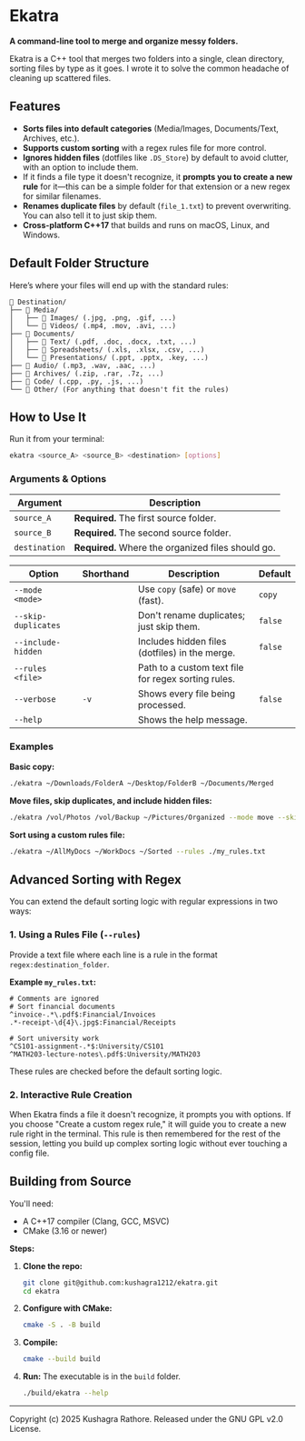 # Ekatra
**A command-line tool to merge and organize messy folders.**

Ekatra is a C++ tool that merges two folders into a single, clean directory, sorting files by type as it goes. I wrote it to solve the common headache of cleaning up scattered files.

## Features
- **Sorts files into default categories** (Media/Images, Documents/Text, Archives, etc.).
- **Supports custom sorting** with a regex rules file for more control.
- **Ignores hidden files** (dotfiles like `.DS_Store`) by default to avoid clutter, with an option to include them.
- If it finds a file type it doesn't recognize, it **prompts you to create a new rule** for it—this can be a simple folder for that extension or a new regex for similar filenames.
- **Renames duplicate files** by default (`file_1.txt`) to prevent overwriting. You can also tell it to just skip them.
- **Cross-platform C++17** that builds and runs on macOS, Linux, and Windows.

## Default Folder Structure
Here’s where your files will end up with the standard rules:

```
📁 Destination/
├── 📁 Media/
│   ├── 📁 Images/ (.jpg, .png, .gif, ...)
│   └── 📁 Videos/ (.mp4, .mov, .avi, ...)
├── 📁 Documents/
│   ├── 📁 Text/ (.pdf, .doc, .docx, .txt, ...)
│   ├── 📁 Spreadsheets/ (.xls, .xlsx, .csv, ...)
│   └── 📁 Presentations/ (.ppt, .pptx, .key, ...)
├── 📁 Audio/ (.mp3, .wav, .aac, ...)
├── 📁 Archives/ (.zip, .rar, .7z, ...)
├── 📁 Code/ (.cpp, .py, .js, ...)
└── 📁 Other/ (For anything that doesn't fit the rules)
```

## How to Use It
Run it from your terminal:
```bash
ekatra <source_A> <source_B> <destination> [options]
```

### Arguments & Options

| Argument      | Description                                  |
|---------------|----------------------------------------------|
| `source_A`    | **Required.** The first source folder.       |
| `source_B`    | **Required.** The second source folder.      |
| `destination` | **Required.** Where the organized files should go. |

| Option             | Shorthand | Description                                           | Default |
|--------------------|-----------|-------------------------------------------------------|---------|
| `--mode <mode>`      |           | Use `copy` (safe) or `move` (fast).                   | `copy`  |
| `--skip-duplicates`  |           | Don't rename duplicates; just skip them.              | `false` |
| `--include-hidden`   |           | Includes hidden files (dotfiles) in the merge.        | `false` |
| `--rules <file>`     |           | Path to a custom text file for regex sorting rules.   |         |
| `--verbose`          | `-v`      | Shows every file being processed.                     | `false` |
| `--help`             |           | Shows the help message.                               |         |

### Examples
**Basic copy:**
```bash
./ekatra ~/Downloads/FolderA ~/Desktop/FolderB ~/Documents/Merged
```

**Move files, skip duplicates, and include hidden files:**
```bash
./ekatra /vol/Photos /vol/Backup ~/Pictures/Organized --mode move --skip-duplicates --include-hidden
```

**Sort using a custom rules file:**
```bash
./ekatra ~/AllMyDocs ~/WorkDocs ~/Sorted --rules ./my_rules.txt
```

## Advanced Sorting with Regex
You can extend the default sorting logic with regular expressions in two ways:

### 1. Using a Rules File (`--rules`)
Provide a text file where each line is a rule in the format `regex:destination_folder`.

**Example `my_rules.txt`:**
```
# Comments are ignored
# Sort financial documents
^invoice-.*\.pdf$:Financial/Invoices
.*-receipt-\d{4}\.jpg$:Financial/Receipts

# Sort university work
^CS101-assignment-.*$:University/CS101
^MATH203-lecture-notes\.pdf$:University/MATH203
```

These rules are checked before the default sorting logic.

### 2. Interactive Rule Creation
When Ekatra finds a file it doesn't recognize, it prompts you with options. If you choose "Create a custom regex rule," it will guide you to create a new rule right in the terminal. This rule is then remembered for the rest of the session, letting you build up complex sorting logic without ever touching a config file.

## Building from Source
You'll need:
- A C++17 compiler (Clang, GCC, MSVC)
- CMake (3.16 or newer)

**Steps:**
1. **Clone the repo:**
   ```bash
   git clone git@github.com:kushagra1212/ekatra.git
   cd ekatra
   ```

2.  **Configure with CMake:**
    ```bash
    cmake -S . -B build
    ```

3.  **Compile:**
    ```bash
    cmake --build build
    ```

4.  **Run:**
    The executable is in the `build` folder.
    ```bash
    ./build/ekatra --help
    ```

---
Copyright (c) 2025 Kushagra Rathore. Released under the GNU GPL v2.0 License.